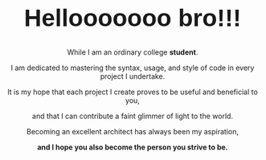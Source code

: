 <div align = "center">
  <h1 style = "border-bottom: none; font-family: Arial, sans-serif; font-size: 48px;"><strong>Hellooooooo bro!!!</strong></h1>
</div>

<div align = "center">
  <p>While I am an ordinary college <strong>student</strong>.</p>
  <p>I am dedicated to mastering the syntax, usage, and style of code in every project I undertake.</p>
  <p>It is my hope that each project I create proves to be useful and beneficial to you,</p>
  <p>and that I can contribute a faint glimmer of light to the world.</p>
  <p>Becoming an excellent architect has always been my aspiration,</p>
  <p><strong>and I hope you also become the person you strive to be.</strong></p>
</div>
  

